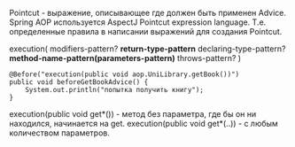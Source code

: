 Pointcut - выражение, описывающее где должен быть применен Advice.
Spring AOP используется AspectJ Pointcut expression language. Т.е. определенные правила в написании выражений для создания Pointcut.

execution( modifiers-pattern? **return-type-pattern** declaring-type-pattern? **method-name-pattern(parameters-pattern)** throws-pattern? )
```
@Before("execution(public void aop.UniLibrary.getBook())")  
public void beforeGetBookAdvice() {  
    System.out.println("попытка получить книгу");  
}
```

execution(public void get*()) - метод без параметра, где бы он ни находился, начинается на get.
execution(public void get*(..)) - с любым количеством параметров.
